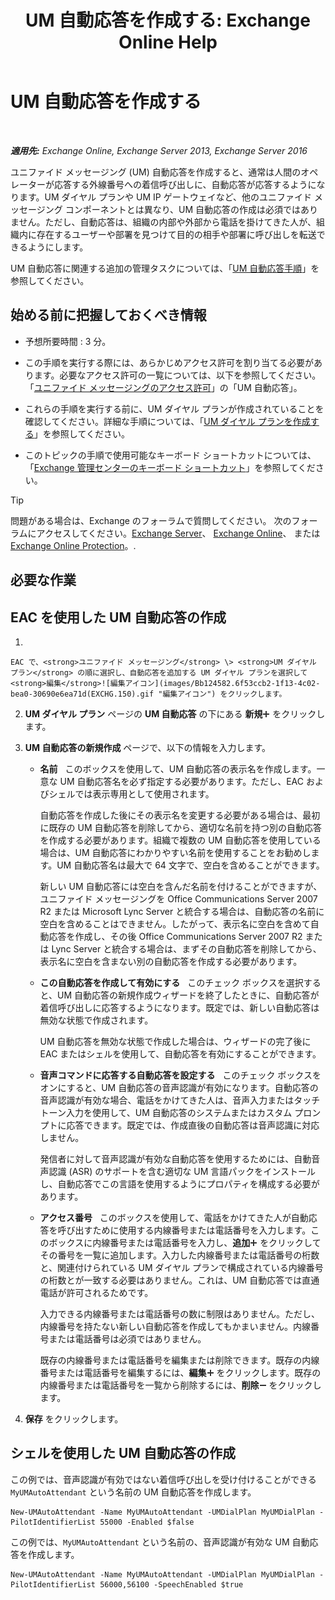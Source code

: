 ﻿---
title: 'UM 自動応答を作成する: Exchange Online Help'
TOCTitle: UM 自動応答を作成する
ms:assetid: 773f53fb-d80f-4a79-8bd3-bd753942489f
ms:mtpsurl: https://technet.microsoft.com/ja-jp/library/Aa998875(v=EXCHG.150)
ms:contentKeyID: 49896324
ms.date: 05/22/2018
mtps_version: v=EXCHG.150
f1_keywords:
- Microsoft.Exchange.Management.SnapIn.Esm.OrganizationConfiguration.UnifiedMessaging.CreateAutoAttendantWizardForm.CreateAutoAttendantWizardPage
ms.translationtype: HT
---

# UM 自動応答を作成する

 

_**適用先:** Exchange Online, Exchange Server 2013, Exchange Server 2016_

ユニファイド メッセージング (UM) 自動応答を作成すると、通常は人間のオペレーターが応答する外線番号への着信呼び出しに、自動応答が応答するようになります。UM ダイヤル プランや UM IP ゲートウェイなど、他のユニファイド メッセージング コンポーネントとは異なり、UM 自動応答の作成は必須ではありません。ただし、自動応答は、組織の内部や外部から電話を掛けてきた人が、組織内に存在するユーザーや部署を見つけて目的の相手や部署に呼び出しを転送できるようにします。

UM 自動応答に関連する追加の管理タスクについては、「[UM 自動応答手順](um-auto-attendant-procedures-exchange-2013-help.md)」を参照してください。

## 始める前に把握しておくべき情報

  - 予想所要時間 : 3 分。

  - この手順を実行する際には、あらかじめアクセス許可を割り当てる必要があります。必要なアクセス許可の一覧については、以下を参照してください。「[ユニファイド メッセージングのアクセス許可](unified-messaging-permissions-exchange-2013-help.md)」の「UM 自動応答」。

  - これらの手順を実行する前に、UM ダイヤル プランが作成されていることを確認してください。詳細な手順については、「[UM ダイヤル プランを作成する](create-a-um-dial-plan-exchange-2013-help.md)」を参照してください。

  - このトピックの手順で使用可能なキーボード ショートカットについては、「[Exchange 管理センターのキーボード ショートカット](keyboard-shortcuts-in-the-exchange-admin-center-exchange-online-protection-help.md)」を参照してください。


> [!TIP]
> 問題がある場合は、Exchange のフォーラムで質問してください。 次のフォーラムにアクセスしてください。<A href="https://go.microsoft.com/fwlink/p/?linkid=60612">Exchange Server</A>、 <A href="https://go.microsoft.com/fwlink/p/?linkid=267542">Exchange Online</A>、 または <A href="https://go.microsoft.com/fwlink/p/?linkid=285351">Exchange Online Protection</A>。.



## 必要な作業

## EAC を使用した UM 自動応答の作成

1.  
    
    EAC で、<strong>ユニファイド メッセージング</strong> \> <strong>UM ダイヤル プラン</strong> の順に選択し、自動応答を追加する UM ダイヤル プランを選択して <strong>編集</strong>![編集アイコン](images/Bb124582.6f53ccb2-1f13-4c02-bea0-30690e6ea71d(EXCHG.150).gif "編集アイコン") をクリックします。

2.  <strong>UM ダイヤル プラン</strong> ページの <strong>UM 自動応答</strong> の下にある <strong>新規</strong>![\[追加\] アイコン](images/JJ218640.c1e75329-d6d7-4073-a27d-498590bbb558(EXCHG.150).gif "[追加] アイコン") をクリックします。

3.  <strong>UM 自動応答の新規作成</strong> ページで、以下の情報を入力します。
    
      - <strong>名前</strong>   このボックスを使用して、UM 自動応答の表示名を作成します。一意な UM 自動応答名を必ず指定する必要があります。ただし、EAC およびシェルでは表示専用として使用されます。
        
        自動応答を作成した後にその表示名を変更する必要がある場合は、最初に既存の UM 自動応答を削除してから、適切な名前を持つ別の自動応答を作成する必要があります。組織で複数の UM 自動応答を使用している場合は、UM 自動応答にわかりやすい名前を使用することをお勧めします。UM 自動応答名は最大で 64 文字で、空白を含めることができます。
        
        新しい UM 自動応答には空白を含んだ名前を付けることができますが、ユニファイド メッセージングを Office Communications Server 2007 R2 または Microsoft Lync Server と統合する場合は、自動応答の名前に空白を含めることはできません。したがって、表示名に空白を含めて自動応答を作成し、その後 Office Communications Server 2007 R2 または Lync Server と統合する場合は、まずその自動応答を削除してから、表示名に空白を含まない別の自動応答を作成する必要があります。
    
      - <strong>この自動応答を作成して有効にする</strong>   このチェック ボックスを選択すると、UM 自動応答の新規作成ウィザードを終了したときに、自動応答が着信呼び出しに応答するようになります。既定では、新しい自動応答は無効な状態で作成されます。
        
        UM 自動応答を無効な状態で作成した場合は、ウィザードの完了後に EAC またはシェルを使用して、自動応答を有効にすることができます。
    
      - <strong>音声コマンドに応答する自動応答を設定する</strong>   このチェック ボックスをオンにすると、UM 自動応答の音声認識が有効になります。自動応答の音声認識が有効な場合、電話をかけてきた人は、音声入力またはタッチトーン入力を使用して、UM 自動応答のシステムまたはカスタム プロンプトに応答できます。既定では、作成直後の自動応答は音声認識に対応しません。
        
        発信者に対して音声認識が有効な自動応答を使用するためには、自動音声認識 (ASR) のサポートを含む適切な UM 言語パックをインストールし、自動応答でこの言語を使用するようにプロパティを構成する必要があります。
    
      - <strong>アクセス番号</strong>   このボックスを使用して、電話をかけてきた人が自動応答を呼び出すために使用する内線番号または電話番号を入力します。このボックスに内線番号または電話番号を入力し、<strong>追加</strong>![\[追加\] アイコン](images/JJ218640.c1e75329-d6d7-4073-a27d-498590bbb558(EXCHG.150).gif "[追加] アイコン") をクリックしてその番号を一覧に追加します。入力した内線番号または電話番号の桁数と、関連付けられている UM ダイヤル プランで構成されている内線番号の桁数とが一致する必要はありません。これは、UM 自動応答では直通電話が許可されるためです。
        
        入力できる内線番号または電話番号の数に制限はありません。ただし、内線番号を持たない新しい自動応答を作成してもかまいません。内線番号または電話番号は必須ではありません。
        
        既存の内線番号または電話番号を編集または削除できます。既存の内線番号または電話番号を編集するには、<strong>編集</strong>![\[追加\] アイコン](images/JJ218640.c1e75329-d6d7-4073-a27d-498590bbb558(EXCHG.150).gif "[追加] アイコン") をクリックします。既存の内線番号または電話番号を一覧から削除するには、<strong>削除</strong>![\[削除\] アイコン](images/Dd362328.479b6ced-8d64-4277-a725-f17fea202b28(EXCHG.150).gif "[削除] アイコン") をクリックします。

4.  <strong>保存</strong> をクリックします。

## シェルを使用した UM 自動応答の作成

この例では、音声認識が有効ではない着信呼び出しを受け付けることができる `MyUMAutoAttendant` という名前の UM 自動応答を作成します。

    New-UMAutoAttendant -Name MyUMAutoAttendant -UMDialPlan MyUMDialPlan -PilotIdentifierList 55000 -Enabled $false

この例では、`MyUMAutoAttendant` という名前の、音声認識が有効な UM 自動応答を作成します。

    New-UMAutoAttendant -Name MyUMAutoAttendant -UMDialPlan MyUMDialPlan -PilotIdentifierList 56000,56100 -SpeechEnabled $true

